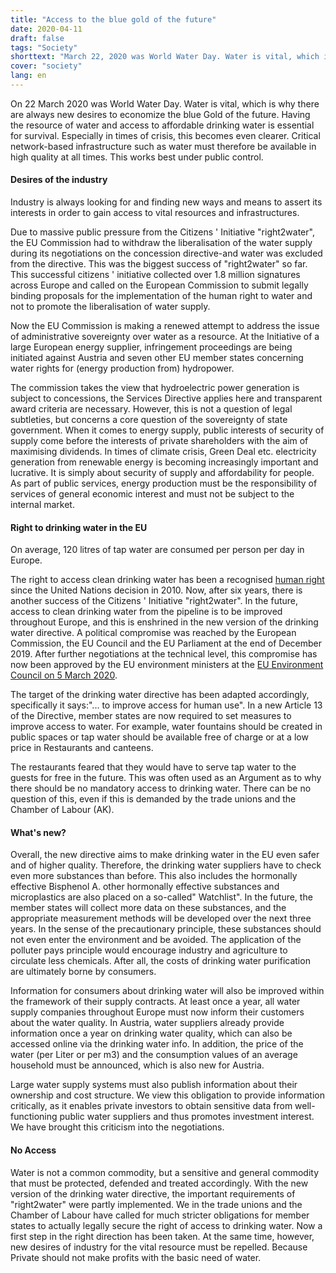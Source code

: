 ```yaml
---
title: "Access to the blue gold of the future"
date: 2020-04-11
draft: false
tags: "Society"
shorttext: "March 22, 2020 was World Water Day. Water is vital, which is why there are always new desires to exploit the blue gold of the future."
cover: "society"
lang: en
---
```


On 22 March 2020 was World Water Day. Water is vital, which is why there are always new desires to economize the blue Gold of the future. Having the resource of water and access to affordable drinking water is essential for survival. Especially in times of crisis, this becomes even clearer. Critical network-based infrastructure such as water must therefore be available in high quality at all times. This works best under public control.

#### Desires of the industry

Industry is always looking for and finding new ways and means to assert its interests in order to gain access to vital resources and infrastructures.

Due to massive public pressure from the Citizens ' Initiative "right2water", the EU Commission had to withdraw the liberalisation of the water supply during its negotiations on the concession directive-and water was excluded from the directive. This was the biggest success of "right2water" so far. This successful citizens ' initiative collected over 1.8 million signatures across Europe and called on the European Commission to submit legally binding proposals for the implementation of the human right to water and not to promote the liberalisation of water supply.

Now the EU Commission is making a renewed attempt to address the issue of administrative sovereignty over water as a resource. At the Initiative of a large European energy supplier, infringement proceedings are being initiated against Austria and seven other EU member states concerning water rights for (energy production from) hydropower.

The commission takes the view that hydroelectric power generation is subject to concessions, the Services Directive applies here and transparent award criteria are necessary. However, this is not a question of legal subtleties, but concerns a core question of the sovereignty of state government. When it comes to energy supply, public interests of security of supply come before the interests of private shareholders with the aim of maximising dividends. In times of climate crisis, Green Deal etc. electricity generation from renewable energy is becoming increasingly important and lucrative. It is simply about security of supply and affordability for people. As part of public services, energy production must be the responsibility of services of general economic interest and must not be subject to the internal market.

#### Right to drinking water in the EU

On average, 120 litres of tap water are consumed per person per day in Europe.

The right to access clean drinking water has been a recognised [human right](/static/downloads/A_RES_64_292_E.pdf "The human right to water and sanitation ") since the United Nations decision in 2010. Now, after six years, there is another success of the Citizens ' Initiative "right2water". In the future, access to clean drinking water from the pipeline is to be improved throughout Europe, and this is enshrined in the new version of the drinking water directive. A political compromise was reached by the European Commission, the EU Council and the EU Parliament at the end of December 2019. After further negotiations at the technical level, this compromise has now been approved by the EU environment ministers at the [EU Environment Council on 5 March 2020](https://www.consilium.europa.eu/en/meetings/env/2019/03/05/ "Environment Council, 5 March 2019").

The target of the drinking water directive has been adapted accordingly, specifically it says:"... to improve access for human use". In a new Article 13 of the Directive, member states are now required to set measures to improve access to water. For example, water fountains should be created in public spaces or tap water should be available free of charge or at a low price in Restaurants and canteens.

The restaurants feared that they would have to serve tap water to the guests for free in the future. This was often used as an Argument as to why there should be no mandatory access to drinking water. There can be no question of this, even if this is demanded by the trade unions and the Chamber of Labour (AK).

#### What's new?

Overall, the new directive aims to make drinking water in the EU even safer and of higher quality. Therefore, the drinking water suppliers have to check even more substances than before. This also includes the hormonally effective Bisphenol A. other hormonally effective substances and microplastics are also placed on a so-called" Watchlist". In the future, the member states will collect more data on these substances, and the appropriate measurement methods will be developed over the next three years. In the sense of the precautionary principle, these substances should not even enter the environment and be avoided. The application of the polluter pays principle would encourage industry and agriculture to circulate less chemicals. After all, the costs of drinking water purification are ultimately borne by consumers.

Information for consumers about drinking water will also be improved within the framework of their supply contracts. At least once a year, all water supply companies throughout Europe must now inform their customers about the water quality. In Austria, water suppliers already provide information once a year on drinking water quality, which can also be accessed online via the drinking water info. In addition, the price of the water (per Liter or per m3) and the consumption values of an average household must be announced, which is also new for Austria.

Large water supply systems must also publish information about their ownership and cost structure. We view this obligation to provide information critically, as it enables private investors to obtain sensitive data from well-functioning public water suppliers and thus promotes investment interest. We have brought this criticism into the negotiations.

#### No Access

Water is not a common commodity, but a sensitive and general commodity that must be protected, defended and treated accordingly. With the new version of the drinking water directive, the important requirements of "right2water" were partly implemented. We in the trade unions and the Chamber of Labour have called for much stricter obligations for member states to actually legally secure the right of access to drinking water. Now a first step in the right direction has been taken. At the same time, however, new desires of industry for the vital resource must be repelled. Because Private should not make profits with the basic need of water.
